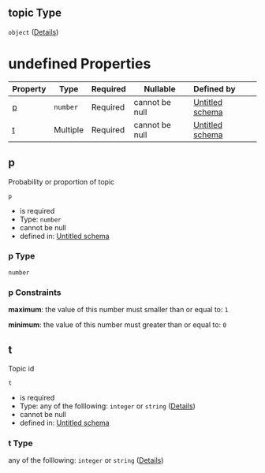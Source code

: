 ## topic Type

`object` ([Details](topic_assignment-definitions-topic.md))

# undefined Properties

| Property | Type     | Required | Nullable       | Defined by                                                                                                                                                                                             |
| :------- | -------- | -------- | -------------- | :----------------------------------------------------------------------------------------------------------------------------------------------------------------------------------------------------- |
| [p](#p)  | `number` | Required | cannot be null | [Untitled schema](topic_assignment-definitions-topic-properties-p.md "https&#x3A;//impresso.github.io/impresso-schemas/json/topic_model/topic_assignment.schema.json#/definitions/topic/properties/p") |
| [t](#t)  | Multiple | Required | cannot be null | [Untitled schema](topic_assignment-definitions-topic-properties-t.md "https&#x3A;//impresso.github.io/impresso-schemas/json/topic_model/topic_assignment.schema.json#/definitions/topic/properties/t") |

## p

Probability or proportion of topic


`p`

-   is required
-   Type: `number`
-   cannot be null
-   defined in: [Untitled schema](topic_assignment-definitions-topic-properties-p.md "https&#x3A;//impresso.github.io/impresso-schemas/json/topic_model/topic_assignment.schema.json#/definitions/topic/properties/p")

### p Type

`number`

### p Constraints

**maximum**: the value of this number must smaller than or equal to: `1`

**minimum**: the value of this number must greater than or equal to: `0`

## t

Topic id 


`t`

-   is required
-   Type: any of the folllowing: `integer` or `string` ([Details](topic_assignment-definitions-topic-properties-t.md))
-   cannot be null
-   defined in: [Untitled schema](topic_assignment-definitions-topic-properties-t.md "https&#x3A;//impresso.github.io/impresso-schemas/json/topic_model/topic_assignment.schema.json#/definitions/topic/properties/t")

### t Type

any of the folllowing: `integer` or `string` ([Details](topic_assignment-definitions-topic-properties-t.md))
